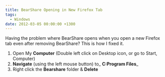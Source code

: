 ```yaml
---
title: BearShare Opening in New Firefox Tab
tags:
  - Windows
date: 2012-03-05 00:00:00 +1300
---
```

Having the problem where BearShare opens when you open a new Firefox tab even after removing BearShare? This is how I fixed it.

  1. Open My **Computer** (Double left click on Desktop icon, or go to Start, Computer)
  2. **Navigate** (using the left mouse button) to_ **C:Program Files**_
  3. Right click the **Bearshare** folder & **Delete**

&nbsp;
